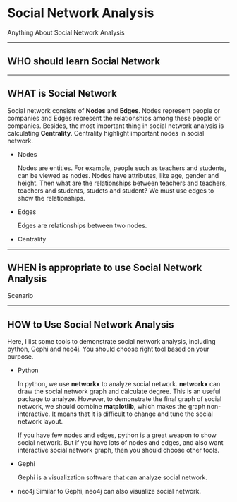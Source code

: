 # Social Network Analysis
Anything About Social Network Analysis

***
## WHO should learn Social Network


***
## WHAT is Social Network
Social network consists of **Nodes** and **Edges**. Nodes represent people or companies and Edges represent the relationships among these people or companies. Besides, the most important thing in social network analysis is calculating **Centrality**. Centrality highlight important nodes in social network.

* Nodes

  Nodes are entities. For example, people such as teachers and students, can be viewed as nodes. Nodes have attributes, like age, gender and height. Then what are the relationships between teachers and teachers, teachers and students, studets and student? We must use edges to show the relationships.

* Edges

  Edges are relationships between two nodes.

* Centrality


***
## WHEN is appropriate to use Social Network Analysis
Scenario

***
## HOW to Use Social Network Analysis
Here, I list some tools to demonstrate social network analysis, including python, Gephi and neo4j. You should choose right tool based on your purpose.

* Python

  In python, we use **networkx** to analyze social network. **networkx** can draw the social network graph and calculate degree. This is an useful package to analyze. However, to demonstrate the final graph of social network, we should combine **matplotlib**, which makes the graph non-interactive. It means that it is difficult to change and tune the social network layout.

  If you have few nodes and edges, python is a great weapon to show social network. But if you have lots of nodes and edges, and also want interactive social network graph, then you should choose other tools.

* Gephi

  Gephi is a visualization software that can analyze social network.

* neo4j
  Similar to Gephi, neo4j can also visualize social network.
